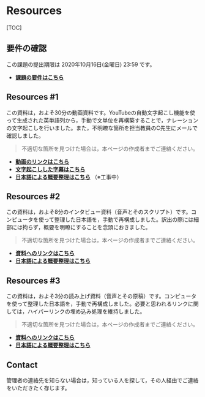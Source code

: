 # Resources

[TOC]

## 要件の確認

この課題の提出期限は 2020年10月16日(金曜日) 23:59 です。

- <u>**課題の要件は[こちら](https://loving-is-easy.github.io/Cultures/Alternative-Origin-Stories-of-the-Americas/requirement/Alternative%20Origin%20Stories%20of%20the%20Americas.html)**</u>



## Resources #1

この資料は，およそ30分の動画資料です。YouTubeの自動文字起こし機能を使って生成された英単語列から，手動で文単位を再構築することで，ナレーションの文字起こしを行いました。また，不明瞭な箇所を担当教員のC先生にメールで確認しました。

> 不適切な箇所を見つけた場合は，本ページの作成者までご連絡ください。

- <u>**動画のリンクは[こちら](https://www.youtube.com/watch?v=6iQeuzP2guk)**</u>
- <u>**文字起こしした字幕は[こちら](https://loving-is-easy.github.io/Cultures/Alternative-Origin-Stories-of-the-Americas/Resources%231/Caption.html)**</u>
- <u>**日本語による概要整理は[こちら]()**</u> （※工事中）



## Resources #2

この資料は，およそ8分のインタビュー資料（音声とそのスクリプト）です。コンピュータを使って整理した日本語を，手動で再構成しました。訳出の際には細部には拘らず，概要を明瞭にすることを念頭におきました。

> 不適切な箇所を見つけた場合は，本ページの作成者までご連絡ください。

- <u>**資料へのリンクは[こちら](https://www.npr.org/transcripts/4805434)**</u>
- <u>**日本語による概要整理は[こちら](https://loving-is-easy.github.io/Cultures/Alternative-Origin-Stories-of-the-Americas/Resources%232/Outline.html)**</u>



## Resources #3

この資料は，およそ3分の読み上げ資料（音声とその原稿）です。コンピュータを使って整理した日本語を，手動で再構成しました。必要と思われるリンクに関しては，ハイパーリンクの埋め込み処理を維持しました。

> 不適切な箇所を見つけた場合は，本ページの作成者までご連絡ください。

- <u>**資料へのリンクは[こちら](https://www.npr.org/sections/codeswitch/2014/06/24/323665644/the-map-of-native-american-tribes-youve-never-seen-before)**</u>
- <u>**日本語による概要整理は[こちら](https://loving-is-easy.github.io/Cultures/Alternative-Origin-Stories-of-the-Americas/Resources%233/Outline.html)**</u>



## Contact

管理者の連絡先を知らない場合は，知っている人を探して，その人経由でご連絡をいただきたく存じます。
